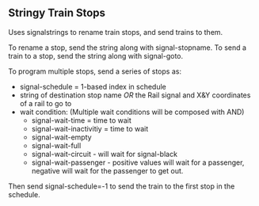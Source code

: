 ## Stringy Train Stops

Uses signalstrings to rename train stops, and send trains to them.

To rename a stop, send the string along with signal-stopname.
To send a train to a stop, send the string along with signal-goto.

To program multiple stops, send a series of stops as:
 * signal-schedule = 1-based index in schedule
 * string of destination stop name *OR* the Rail signal and X&Y coordinates of a rail to go to
 * wait condition: (Multiple wait conditions will be composed with AND)
   * signal-wait-time = time to wait
   * signal-wait-inactivitiy = time to wait
   * signal-wait-empty
   * signal-wait-full
   * signal-wait-circuit - will wait for signal-black
   * signal-wait-passenger - positive values will wait for a passenger, negative will wait for the passenger to get out.


Then send signal-schedule=-1 to send the train to the first stop in the schedule.
